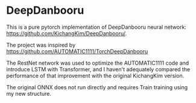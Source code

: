 # DeepDanbooru

This is a pure pytorch implementation of DeepDanbooru neural network: https://github.com/KichangKim/DeepDanbooru/.

The project was inspired by https://github.com/AUTOMATIC1111/TorchDeepDanbooru

The RestNet network was used to optimize the AUTOMATIC1111 code and introduce LSTM with Transformer, and I haven't adequately compared the performance of that improvement with the original KichangKim version.

The original ONNX does not run directly and requires Train training using my new structure.
